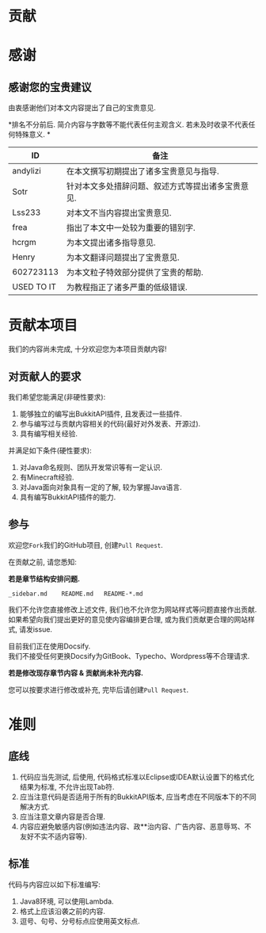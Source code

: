 # 贡献

# 感谢
## 感谢您的宝贵建议
由衷感谢他们对本文内容提出了自己的宝贵意见.  

*排名不分前后. 简介内容与字数等不能代表任何主观含义. 若未及时收录不代表任何特殊意义.  *  

| ID | 备注 |
| -----   | -----   |
| andylizi | 在本文撰写初期提出了诸多宝贵意见与指导. |  
| Sotr | 针对本文多处措辞问题、叙述方式等提出诸多宝贵意见. |
| Lss233 | 对本文不当内容提出宝贵意见. |
| frea | 指出了本文中一处较为重要的错别字. |
| hcrgm | 为本文提出诸多指导意见. |
| Henry | 为本文翻译问题提出了宝贵意见. |
| 602723113 | 为本文粒子特效部分提供了宝贵的帮助. |
| USED TO IT | 为教程指正了诸多严重的低级错误. |

# 贡献本项目

我们的内容尚未完成, 十分欢迎您为本项目贡献内容!

## 对贡献人的要求

我们希望您能满足(非硬性要求):

1. 能够独立的编写出BukkitAPI插件, 且发表过一些插件.  
2. 参与编写过与贡献内容相关的代码(最好对外发表、开源过).  
3. 具有编写相关经验.  

并满足如下条件(硬性要求):

1. 对Java命名规则、团队开发常识等有一定认识.  
2. 有Minecraft经验.
3. 对Java面向对象具有一定的了解, 较为掌握Java语言.  
4. 具有编写BukkitAPI插件的能力.  

## 参与

欢迎您`Fork`我们的GitHub项目, 创建`Pull Request`.  

在贡献之前, 请您悉知:

**若是章节结构安排问题.**

```
_sidebar.md    README.md   README-*.md
```

我们不允许您直接修改上述文件, 我们也不允许您为网站样式等问题直接作出贡献.  
如果希望向我们提出更好的意见使内容编排更合理, 或为我们贡献更合理的网站样式, 请发issue.  

目前我们正在使用Docsify.  
我们不接受任何更换Docsify为GitBook、Typecho、Wordpress等不合理请求.  

**若是修改现存章节内容 & 贡献尚未补充内容.**

您可以按要求进行修改或补充, 完毕后请创建`Pull Request`.

# 准则

## 底线

1. 代码应当先测试, 后使用, 代码格式标准以Eclipse或IDEA默认设置下的格式化结果为标准, 不允许出现Tab符.
2. 应当注意代码是否适用于所有的BukkitAPI版本, 应当考虑在不同版本下的不同解决方式.  
3. 应当注意文章内容是否合理.  
4. 内容应避免敏感内容(例如违法内容、政**治内容、广告内容、恶意辱骂、不友好不实不适内容等).

## 标准

代码与内容应以如下标准编写:

1. Java8环境, 可以使用Lambda.  
2. 格式上应该沿袭之前的内容.
3. 逗号、句号、分号标点应使用英文标点.
